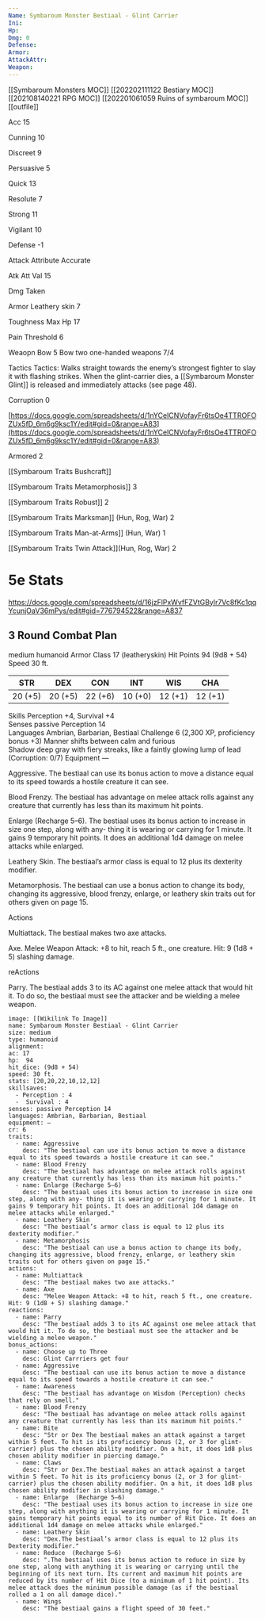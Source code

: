 ```yaml
---
Name: Symbaroum Monster Bestiaal - Glint Carrier
Ini: 
Hp: 
Dmg: 0
Defense: 
Armor: 
AttackAttr: 
Weapon: 
---
```

[[Symbaroum Monsters MOC]]
[[202202111122 Bestiary MOC]]
[[202108140221 RPG MOC]]
[[202201061059 Ruins of symbaroum MOC]]
[[outfile]]

Acc 15

Cunning 10

Discreet 9

Persuasive 5

Quick 13

Resolute 7

Strong 11

Vigilant 10

Defense -1

Attack Attribute Accurate

Atk Att Val 15

Dmg Taken

Armor Leathery skin 7

Toughness Max Hp 17

Pain Threshold 6

Weaopn Bow 5 Bow two one-handed weapons 7/4

Tactics Tactics: Walks straight towards the enemy’s strongest fighter to slay it with flashing strikes. When the glint-carrier dies, a [[Symbaroum Monster Glint]] is released and immediately attacks (see page 48).

Corruption 0

[https://docs.google.com/spreadsheets/d/1nYCeICNVofayFr6tsOe4TTROFOZUx5fD_6m6g9ksc1Y/edit#gid=0&range=A83](https://docs.google.com/spreadsheets/d/1nYCeICNVofayFr6tsOe4TTROFOZUx5fD_6m6g9ksc1Y/edit#gid=0&range=A83)

Armored 2

[[Symbaroum Traits Bushcraft]]

[[Symbaroum Traits Metamorphosis]] 3

[[Symbaroum Traits Robust]] 2

[[Symbaroum Traits Marksman]] (Hun, Rog, War) 2

[[Symbaroum Traits Man-at-Arms]] (Hun, War) 1

[[Symbaroum Traits Twin Attack]](Hun, Rog, War) 2



# 5e Stats 
https://docs.google.com/spreadsheets/d/16jzFlPxWvfFZVtGBylr7Vc8fKc1qqYcunjOaV36mPys/edit#gid=776794522&range=A837

## 3 Round Combat Plan
medium humanoid
Armor Class 17 (leatheryskin)
Hit Points 94 (9d8 + 54) 
Speed 30 ft.

 

| STR     | DEX     | CON     | INT     | WIS     | CHA     |
| ------- | ------- | ------- | ------- | ------- | ------- |
| 20 (+5) | 20 (+5) | 22 (+6) | 10 (+0) | 12 (+1) | 12 (+1) |

 

Skills Perception +4, Survival +4  
Senses passive Perception 14  
Languages Ambrian, Barbarian, Bestiaal 
Challenge 6 (2,300 XP, proficiency bonus +3) 
Manner shifts between calm and furious  
Shadow deep gray with fiery streaks, like a faintly glowing lump of lead (Corruption: 0/7)
Equipment —

 

Aggressive. The bestiaal can use its bonus action to move a distance equal to its speed towards a hostile creature it can see.

Blood Frenzy. The bestiaal has advantage on melee attack rolls against any creature that currently has less than its maximum hit points.

Enlarge (Recharge 5–6). The bestiaal uses its bonus action to increase in size one step, along with any- thing it is wearing or carrying for 1 minute. It gains 9 temporary hit points. It does an additional 1d4 damage on melee attacks while enlarged.

Leathery Skin. The bestiaal’s armor class is equal to 12 plus its dexterity modifier.

Metamorphosis. The bestiaal can use a bonus action to change its body, changing its aggressive, blood frenzy, enlarge, or leathery skin traits out for others given on page 15.

Actions

Multiattack. The bestiaal makes two axe attacks. 

Axe. Melee Weapon Attack: +8 to hit, reach 5 ft., one creature. Hit: 9 (1d8 + 5) slashing damage.

reActions

Parry. The bestiaal adds 3 to its AC against one melee attack that would hit it. To do so, the bestiaal must see the attacker and be wielding a melee weapon.

```statblock
image: [[Wikilink To Image]]
name: Symbaroum Monster Bestiaal - Glint Carrier
size: medium
type: humanoid
alignment:
ac: 17
hp:  94
hit_dice: (9d8 + 54)
speed: 30 ft.
stats: [20,20,22,10,12,12]
skillsaves:
  - Perception : 4
  -  Survival : 4
senses: passive Perception 14
languages: Ambrian, Barbarian, Bestiaal
equipment: —
cr: 6
traits:
  - name: Aggressive
    desc: "The bestiaal can use its bonus action to move a distance equal to its speed towards a hostile creature it can see."
  - name: Blood Frenzy
    desc: "The bestiaal has advantage on melee attack rolls against any creature that currently has less than its maximum hit points."
  - name: Enlarge (Recharge 5–6)
    desc: "The bestiaal uses its bonus action to increase in size one step, along with any- thing it is wearing or carrying for 1 minute. It gains 9 temporary hit points. It does an additional 1d4 damage on melee attacks while enlarged."
  - name: Leathery Skin
    desc: "The bestiaal’s armor class is equal to 12 plus its dexterity modifier."
  - name: Metamorphosis
    desc: "The bestiaal can use a bonus action to change its body, changing its aggressive, blood frenzy, enlarge, or leathery skin traits out for others given on page 15."
actions:
  - name: Multiattack
    desc: "The bestiaal makes two axe attacks."
  - name: Axe
    desc: "Melee Weapon Attack: +8 to hit, reach 5 ft., one creature. Hit: 9 (1d8 + 5) slashing damage."
reactions:
  - name: Parry
    desc: "The bestiaal adds 3 to its AC against one melee attack that would hit it. To do so, the bestiaal must see the attacker and be wielding a melee weapon."
bonus_actions:
  - name: Choose up to Three
    desc: Glint Carrriers get four
  - name: Aggressive
    desc: "The bestiaal can use its bonus action to move a distance equal to its speed towards a hostile creature it can see."
  - name: Awareness
    desc: "The bestiaal has advantage on Wisdom (Perception) checks that rely on smell."
  - name: Blood Frenzy
    desc: "The bestiaal has advantage on melee attack rolls against any creature that currently has less than its maximum hit points."
  - name: Bite
    desc: "Str or Dex The bestiaal makes an attack against a target within 5 feet. To hit is its proficiency bonus (2, or 3 for glint-carrier) plus the chosen ability modifier. On a hit, it does 1d8 plus chosen ability modifier in piercing damage."
  - name: Claws
    desc: "Str or Dex.The bestiaal makes an attack against a target within 5 feet. To hit is its proficiency bonus (2, or 3 for glint-carrier) plus the chosen ability modifier. On a hit, it does 1d8 plus chosen ability modifier in slashing damage."
  - name: Enlarge  (Recharge 5–6)
    desc: "The bestiaal uses its bonus action to increase in size one step, along with anything it is wearing or carrying for 1 minute. It gains temporary hit points equal to its number of Hit Dice. It does an additional 1d4 damage on melee attacks while enlarged."
  - name: Leathery Skin
    desc: "Dex.The bestiaal’s armor class is equal to 12 plus its Dexterity modifier."
  - name: Reduce  (Recharge 5–6)
    desc: ".The bestiaal uses its bonus action to reduce in size by one step, along with anything it is wearing or carrying until the beginning of its next turn. Its current and maximum hit points are reduced by its number of Hit Dice (to a minimum of 1 hit point). Its melee attack does the minimum possible damage (as if the bestiaal rolled a 1 on all damage dice)."
  - name: Wings
    desc: "The bestiaal gains a flight speed of 30 feet."
```